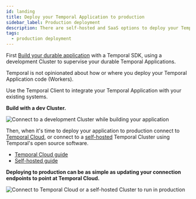 ```yaml
---
id: landing
title: Deploy your Temporal Application to production
sidebar_label: Production deployment
description: There are self-hosted and SaaS options to deploy your Temporal Application to production.
tags:
  - production deployment
---
```


First [Build your durable application](/dev-guide) with a Temporal SDK, using a development Cluster to supervise your durable Temporal Applications.

Temporal is not opinionated about how or where you deploy your Temporal Application code (Workers).

Use the Temporal Client to integrate your Temporal Application with your existing systems.

**Build with a dev Cluster.**

![Connect to a development Cluster while building your application](/diagrams/basic-platform-topology-dev.svg)

Then, when it's time to deploy your application to production connect to [Temporal Cloud](/cloud), or connect to a [self-hosted](/self-hosted-guide) Temporal Cluster using Temporal's open source software.

- [Temporal Cloud guide](/cloud)
- [Self-hosted guide](/self-hosted-guide)

**Deploying to production can be as simple as updating your connection endpoints to point at Temporal Cloud.**

![Connect to Temporal Cloud or a self-hosted Cluster to run in production](/diagrams/basic-platform-topology-prod.svg)
